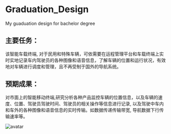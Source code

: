 Graduation_Design
===================
My guaduation design for bachelor degree

## 主要任务：
该智能车载终端, 对于民用和特殊车辆，可依需要在运程管理平台和车载终端上实时实地记录车内驾驶员的各种图像和语音信息，了解车辆的位置和运行状况，有效地对车辆进行调度和管理，且不再受制于国外的导航系统。

## 预期成果：
对市面上的智能移动终端,研究分析各种产品监控车辆的位置信息，以及车辆的速度、位置、驾驶员驾驶时间、驾驶员的相关操作等信息进行记录, 以及驾驶中车内和车外的各种图像和语音信息的实时传输。如数据传递传输带宽, 导航数据下行传输速率等。



![avatar](https://lh3.googleusercontent.com/7Bv3rVeIYoT443DM6kYDDctdvwkYeR4bSay-DQRSjqeghINhU6fOuvp1JuP-K_aEicwSQUCkrf7csp4m8k_VqU7Yux0R2Dx7vJL1d7xWlILHWq4zcIEEKnAjtC0L4Ta_YDYZbjwgjo1hH6EOD1zaguj-AK14lX29B6BaG_a2XxErkOcOEnwq4mTMaeGYkMrmNFcS50kGuWErzuhc_YUj2rIx03FrMoahsAv9_ZLbDdBM4hkpaKlok0MMhAdxO6ylbN3Iqt5UAfoQbNsDP4zKX5_EwnBT1qJDI0nkDrUJiC_fYLyJlHbvSKtc9xcYq-m4vlf1j8cRkrjbjiPeSw48fLPFkWAsgbXzimgChmHKGiQ0n7STVcmcjIn9lo87xPuCOGvNb5-2Y8mJjkiju7J2DEusIBuoozHMh1qBqCZmG6RJUDKPfxgkQLHE21LSP08DQhPM1uDxpHdq2DwobhYbP7rSzsCvhG7R38yiAzp57AknyTKwPfiJ0P-dvH8563ynd8ATLbH68fXy6yCBRTsYQT4N1RrdjiKsGG7cQrWFpCCF-DiuCo92ALReYsy5XWlt1gugOiD7rK1nuA7FolqXhDyXHVQeRNmXRbEVj97oXRgXFZeVP0TKcL0jqHQ4e6y76LgWcCe3QJK9XgOduKqpStzDikA7PfN9oWPJ6YXXKd3IpqNFXdvtb2I=w453-h220-no)
